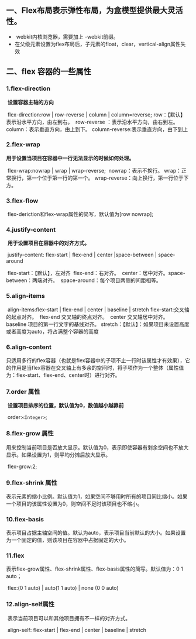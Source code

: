 ## 一、Flex布局表示弹性布局，为盒模型提供最大灵活性。

- ​	webkit内核浏览器，需要加上 -webkit前缀。
- ​    在父级元素设置为flex布局后，子元素的float，clear，vertical-align属性失效

## 二、flex 容器的一些属性

### 		**1.flex-direction** 

​			**设置容器主轴的方向**

​				flex-direction:row | row-reverse | column | 		column=reverse;
​					row：【默认】表示沿水平方向，由左到右。
​					row-reverse ：表示沿水平方向，由右到左。
​					column：表示垂直方向，由上到下。
​					column-reverse:表示垂直方向，由下到上

### 		2.flex-wrap	

​			**用于设置当项目在容器中一行无法显示的时候如何处理。**

​				flex-wrap:nowrap | wrap | wrap-reverse;
​					nowrap：表示不换行。
​					wrap：正常换行，第一个位于第一行的第一个。
​					wrap-reverse：向上换行，第一行位于下方。

### 		3.flex-flow	

​			flex-deriction和flex-wrap属性的简写，默认值为[row nowrap];

### 		**4.justify-content**	

​			**用于设置项目在容器中的对齐方式。**

​			justify-content: flex-start | flex-end | center |space-between | space-around

​				flex-start：【默认】，左对齐
​				flex-end：右对齐。
​				center：居中对齐。
​				space-between：两端对齐。
​				space-around：每个项目两侧的间距相等。

### 		5.align-items

​			align-items:flex-start | flex-end | center | baseline | stretch
​				flex-start:交叉轴的起点对齐。
​				flex-end 交叉轴的终点对齐。
​				center 交叉轴居中对齐。
​				baseline 项目的第一行文字的基线对齐。
​				stretch：【默认】：如果项目未设置高度或者高度为auto，将占满整个容器的高度

###   	6.align-content

​		只适用多行的flex容器（也就是flex容器中的子项不止一行时该属性才有效果），它的作用是当flex容器在交叉轴上有多余的空间时，将子项作为一个整体（属性值为：flex-start、flex-end、center时）进行对齐。

### 		7.order 属性	

​		 **设置项目排序的位置，默认值为0，数值越小越靠前**

​		order:```<Integer>```;

###         8.flex-grow 属性	

​		 用来控制当前项目是否放大显示。默认值为0，表示即使容器有剩余空间也不放大显示。如果设置为1，则平均分摊后放大显示。

​	flex-grow:2;

### 		9.flex-shrink 属性 

​		表示元素的缩小比例。默认值为1，如果空间不够用时所有的项目同比缩小。如果一个项目的该属性设置为0，则空间不足时该项目也不缩小。

### 		10.flex-basis

​		 表示项目占据主轴空间的值。默认为auto，表示项目当前默认的大小。如果设置为一个固定的值，则该项目在容器中占据固定的大小。

### 		11.flex

​		表示flex-grow属性、flex-shrink属性、flex-basis属性的简写。默认值为：0 1 auto；

​		flex:(0 1 auto) | auto(1 1 auto) | none (0 0 auto)

### 	     12.align-self属性

​		表示当前项目可以和其他项目拥有不一样的对齐方式。

​		align-self: flex-start | flex-end | center | baseline | stretch 


